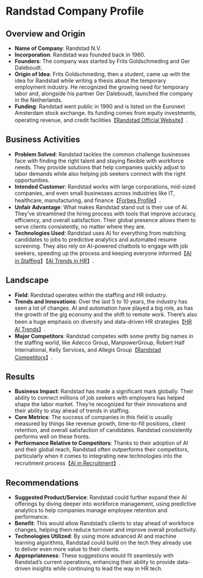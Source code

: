 # Randstad Company Profile

## Overview and Origin

- **Name of Company**: Randstad N.V.
- **Incorporation**: Randstad was founded back in 1960.
- **Founders**: The company was started by Frits Goldschmeding and Ger Daleboudt.
- **Origin of Idea**: Frits Goldschmeding, then a student, came up with the idea for Randstad while writing a thesis about the temporary employment industry. He recognized the growing need for temporary labor and, alongside his partner Ger Daleboudt, launched the company in the Netherlands.
- **Funding**: Randstad went public in 1990 and is listed on the Euronext Amsterdam stock exchange. Its funding comes from equity investments, operating revenue, and credit facilities【[Randstad Official Website](https://www.randstad.com/about-randstad)】.

## Business Activities

- **Problem Solved**: Randstad tackles the common challenge businesses face with finding the right talent and staying flexible with workforce needs. They provide solutions that help companies quickly adjust to labor demands while also helping job seekers connect with the right opportunities.
- **Intended Customer**: Randstad works with large corporations, mid-sized companies, and even small businesses across industries like IT, healthcare, manufacturing, and finance【[Forbes Profile](https://www.forbes.com/companies/randstad)】.
- **Unfair Advantage**: What makes Randstad stand out is their use of AI. They’ve streamlined the hiring process with tools that improve accuracy, efficiency, and overall satisfaction. Their global presence allows them to serve clients consistently, no matter where they are.
- **Technologies Used**: Randstad uses AI for everything from matching candidates to jobs to predictive analytics and automated resume screening. They also rely on AI-powered chatbots to engage with job seekers, speeding up the process and keeping everyone informed【[AI in Staffing](https://emerj.com/ai-sector-overviews/ai-in-recruitment-and-hiring/)】【[AI Trends in HR](https://www2.deloitte.com/us/en/insights/focus/human-capital-trends/2020/ai-in-hr-technologies.html)】.

## Landscape

- **Field**: Randstad operates within the staffing and HR industry.
- **Trends and Innovations**: Over the last 5 to 10 years, the industry has seen a lot of changes. AI and automation have played a big role, as has the growth of the gig economy and the shift to remote work. There’s also been a huge emphasis on diversity and data-driven HR strategies【[HR AI Trends](https://www2.deloitte.com/us/en/insights/focus/human-capital-trends/2020/ai-in-hr-technologies.html)】.
- **Major Competitors**: Randstad competes with some pretty big names in the staffing world, like Adecco Group, ManpowerGroup, Robert Half International, Kelly Services, and Allegis Group【[Randstad Competitors](https://www.crunchbase.com/organization/randstad/competitors)】.

## Results

- **Business Impact**: Randstad has made a significant mark globally. Their ability to connect millions of job seekers with employers has helped shape the labor market. They’re recognized for their innovations and their ability to stay ahead of trends in staffing.
- **Core Metrics**: The success of companies in this field is usually measured by things like revenue growth, time-to-fill positions, client retention, and overall satisfaction of candidates. Randstad consistently performs well on these fronts.
- **Performance Relative to Competitors**: Thanks to their adoption of AI and their global reach, Randstad often outperforms their competitors, particularly when it comes to integrating new technologies into the recruitment process【[AI in Recruitment](https://emerj.com/ai-sector-overviews/ai-in-recruitment-and-hiring/)】.

## Recommendations

- **Suggested Product/Service**: Randstad could further expand their AI offerings by diving deeper into workforce management, using predictive analytics to help companies manage employee retention and performance.
- **Benefit**: This would allow Randstad’s clients to stay ahead of workforce changes, helping them reduce turnover and improve overall productivity.
- **Technologies Utilized**: By using more advanced AI and machine learning algorithms, Randstad could build on the tech they already use to deliver even more value to their clients.
- **Appropriateness**: These suggestions would fit seamlessly with Randstad’s current operations, enhancing their ability to provide data-driven insights while continuing to lead the way in HR tech.

